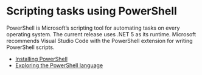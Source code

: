 # Scripting tasks using PowerShell

PowerShell is Microsoft’s scripting tool for automating tasks on every operating system. The current release uses .NET 5 as its runtime. Microsoft recommends Visual Studio Code with the PowerShell extension for writing PowerShell scripts.

- [Installing PowerShell](install-powershell.md)
- [Exploring the PowerShell language](powershell-language.md)